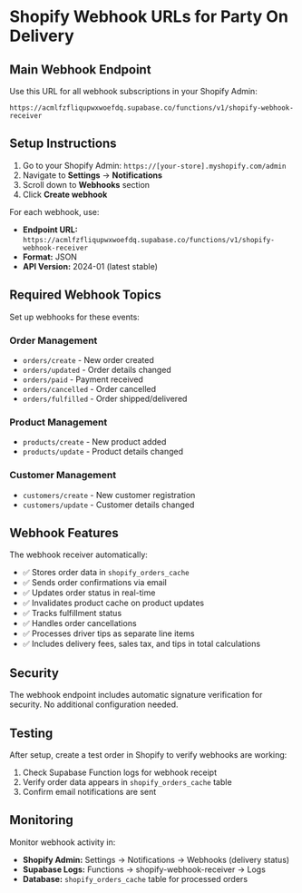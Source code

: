 # Shopify Webhook URLs for Party On Delivery

## Main Webhook Endpoint

Use this URL for all webhook subscriptions in your Shopify Admin:

```
https://acmlfzfliqupwxwoefdq.supabase.co/functions/v1/shopify-webhook-receiver
```

## Setup Instructions

1. Go to your Shopify Admin: `https://[your-store].myshopify.com/admin`
2. Navigate to **Settings** → **Notifications**
3. Scroll down to **Webhooks** section
4. Click **Create webhook**

For each webhook, use:
- **Endpoint URL:** `https://acmlfzfliqupwxwoefdq.supabase.co/functions/v1/shopify-webhook-receiver`
- **Format:** JSON
- **API Version:** 2024-01 (latest stable)

## Required Webhook Topics

Set up webhooks for these events:

### Order Management
- `orders/create` - New order created
- `orders/updated` - Order details changed  
- `orders/paid` - Payment received
- `orders/cancelled` - Order cancelled
- `orders/fulfilled` - Order shipped/delivered

### Product Management  
- `products/create` - New product added
- `products/update` - Product details changed

### Customer Management
- `customers/create` - New customer registration
- `customers/update` - Customer details changed

## Webhook Features

The webhook receiver automatically:
- ✅ Stores order data in `shopify_orders_cache`
- ✅ Sends order confirmations via email
- ✅ Updates order status in real-time
- ✅ Invalidates product cache on product updates
- ✅ Tracks fulfillment status
- ✅ Handles order cancellations
- ✅ Processes driver tips as separate line items
- ✅ Includes delivery fees, sales tax, and tips in total calculations

## Security

The webhook endpoint includes automatic signature verification for security. No additional configuration needed.

## Testing

After setup, create a test order in Shopify to verify webhooks are working:
1. Check Supabase Function logs for webhook receipt
2. Verify order data appears in `shopify_orders_cache` table
3. Confirm email notifications are sent

## Monitoring

Monitor webhook activity in:
- **Shopify Admin:** Settings → Notifications → Webhooks (delivery status)
- **Supabase Logs:** Functions → shopify-webhook-receiver → Logs
- **Database:** `shopify_orders_cache` table for processed orders
